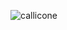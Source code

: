 ![callicone](https://github.com/mohitsinghrajput8349/ImageLabeling/assets/119424794/74c917e0-42ef-4d9e-9016-74972adac5cc)
